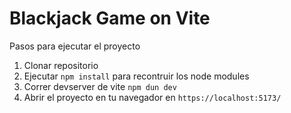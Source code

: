 # Blackjack Game on Vite

Pasos para ejecutar el proyecto

1. Clonar repositorio
2. Ejecutar ``` npm install ``` para recontruir los node modules
3. Correr devserver de vite ``` npm dun dev ```
4. Abrir el proyecto en tu navegador en ```https://localhost:5173/```